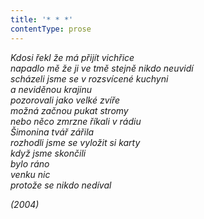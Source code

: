 ```yaml
---
title: '* * *'
contentType: prose
---
```


_Kdosi řekl že má přijít vichřice  
napadlo mě že ji ve tmě stejně nikdo neuvidí  
scházeli jsme se v rozsvícené kuchyni  
a neviděnou krajinu  
pozorovali jako velké zvíře  
možná začnou pukat stromy  
nebo něco zmrzne říkali v rádiu  
Šimonina tvář zářila  
rozhodli jsme se vyložit si karty  
když jsme skončili  
bylo ráno  
venku nic  
protože se nikdo nedíval_

_(2004)_
